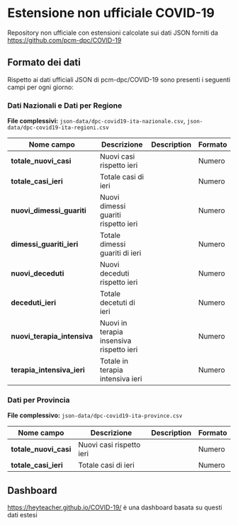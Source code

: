 # Estensione non ufficiale COVID-19

Repository non ufficiale con estensioni calcolate sui dati JSON forniti da https://github.com/pcm-dpc/COVID-19

## Formato dei dati

Rispetto ai dati ufficiali JSON di pcm-dpc/COVID-19 sono presenti i seguenti campi per ogni giorno:

### Dati Nazionali e Dati per Regione

**File complessivi:** `json-data/dpc-covid19-ita-nazionale.csv`, `json-data/dpc-covid19-ita-regioni.csv` 


| Nome campo                  | Descrizione                               | Description        | Formato  |
|-----------------------------|-------------------------------------------|--------------------|----------|
| **totale_nuovi_casi**       | Nuovi casi rispetto ieri                  |                    | Numero   |
| **totale_casi_ieri**        | Totale casi di ieri                       |                    | Numero   |
| **nuovi_dimessi_guariti**   | Nuovi dimessi guariti rispetto ieri       |                    | Numero   |
| **dimessi_guariti_ieri**    | Totale dimessi guariti di ieri            |                    | Numero   |
| **nuovi_deceduti**          | Nuovi deceduti rispetto ieri              |                    | Numero   |
| **deceduti_ieri**           | Totale decetuti di ieri                   |                    | Numero   |
| **nuovi_terapia_intensiva** | Nuovi in terapia insensiva rispetto ieri  |                    | Numero   |
| **terapia_intensiva_ieri**  | Totale in terapia intensiva ieri          |                    | Numero   |

### Dati per Provincia

**File complessivo:** `json-data/dpc-covid19-ita-province.csv` 


| Nome campo                  | Descrizione                               | Description        | Formato  |
|-----------------------------|-------------------------------------------|--------------------|----------|
| **totale_nuovi_casi**       | Nuovi casi rispetto ieri                  |                    | Numero   |
| **totale_casi_ieri**        | Totale casi di ieri                       |                    | Numero   |


## Dashboard

https://heyteacher.github.io/COVID-19/ è una dashboard basata su questi dati estesi
